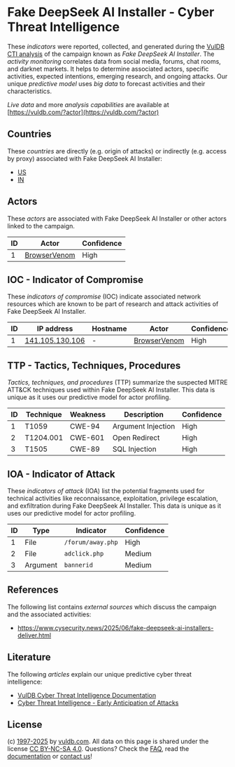 # Fake DeepSeek AI Installer - Cyber Threat Intelligence

These _indicators_ were reported, collected, and generated during the [VulDB CTI analysis](https://vuldb.com/?kb.cti) of the campaign known as _Fake DeepSeek AI Installer_. The _activity monitoring_ correlates data from social media, forums, chat rooms, and darknet markets. It helps to determine associated actors, specific activities, expected intentions, emerging research, and ongoing attacks. Our unique _predictive model_ uses _big data_ to forecast activities and their characteristics.

_Live data_ and more _analysis capabilities_ are available at [https://vuldb.com/?actor](https://vuldb.com/?actor)

## Countries

These _countries_ are directly (e.g. origin of attacks) or indirectly (e.g. access by proxy) associated with Fake DeepSeek AI Installer:

* [US](https://vuldb.com/?country.us)
* [IN](https://vuldb.com/?country.in)

## Actors

These _actors_ are associated with Fake DeepSeek AI Installer or other actors linked to the campaign.

ID | Actor | Confidence
-- | ----- | ----------
1 | [BrowserVenom](https://vuldb.com/?actor.browservenom) | High

## IOC - Indicator of Compromise

These _indicators of compromise_ (IOC) indicate associated network resources which are known to be part of research and attack activities of Fake DeepSeek AI Installer.

ID | IP address | Hostname | Actor | Confidence
-- | ---------- | -------- | ----- | ----------
1 | [141.105.130.106](https://vuldb.com/?ip.141.105.130.106) | - | [BrowserVenom](https://vuldb.com/?actor.browservenom) | High

## TTP - Tactics, Techniques, Procedures

_Tactics, techniques, and procedures_ (TTP) summarize the suspected MITRE ATT&CK techniques used within Fake DeepSeek AI Installer. This data is unique as it uses our predictive model for actor profiling.

ID | Technique | Weakness | Description | Confidence
-- | --------- | -------- | ----------- | ----------
1 | T1059 | CWE-94 | Argument Injection | High
2 | T1204.001 | CWE-601 | Open Redirect | High
3 | T1505 | CWE-89 | SQL Injection | High

## IOA - Indicator of Attack

These _indicators of attack_ (IOA) list the potential fragments used for technical activities like reconnaissance, exploitation, privilege escalation, and exfiltration during Fake DeepSeek AI Installer. This data is unique as it uses our predictive model for actor profiling.

ID | Type | Indicator | Confidence
-- | ---- | --------- | ----------
1 | File | `/forum/away.php` | High
2 | File | `adclick.php` | Medium
3 | Argument | `bannerid` | Medium

## References

The following list contains _external sources_ which discuss the campaign and the associated activities:

* https://www.cysecurity.news/2025/06/fake-deepseek-ai-installers-deliver.html

## Literature

The following _articles_ explain our unique predictive cyber threat intelligence:

* [VulDB Cyber Threat Intelligence Documentation](https://vuldb.com/?kb.cti)
* [Cyber Threat Intelligence - Early Anticipation of Attacks](https://www.scip.ch/en/?labs.20201022)

## License

(c) [1997-2025](https://vuldb.com/?kb.changelog) by [vuldb.com](https://vuldb.com/?kb.about). All data on this page is shared under the license [CC BY-NC-SA 4.0](https://creativecommons.org/licenses/by-nc-sa/4.0/). Questions? Check the [FAQ](https://vuldb.com/?kb.faq), read the [documentation](https://vuldb.com/?kb) or [contact us](https://vuldb.com/?contact)!
